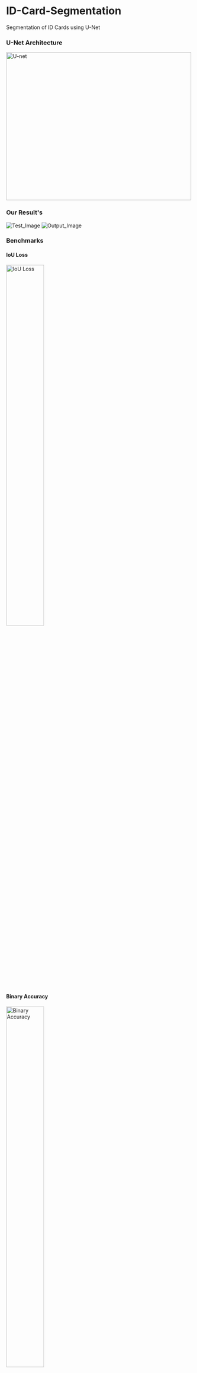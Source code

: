 # ID-Card-Segmentation
Segmentation of ID Cards using U-Net

### U-Net Architecture
<img src="http://deeplearning.net/tutorial/_images/unet.jpg" width="500" height="400" alt="U-net">

### Our Result's
![Test_Image](https://github.com/AdivarekarBhumit/ID-Card-Segmentation/blob/master/images/test.jpg)
![Output_Image](https://github.com/AdivarekarBhumit/ID-Card-Segmentation/blob/master/images/output.jpg)

### Benchmarks
<span>
  <h4>IoU Loss</h4>
<img src="https://github.com/AdivarekarBhumit/ID-Card-Segmentation/blob/master/images/loss.svg" width="45%" height="50%" alt="IoU Loss">
  <h4>Binary Accuracy</h4>
<img src="https://github.com/AdivarekarBhumit/ID-Card-Segmentation/blob/master/images/binary_accuracy.svg" width="45%" height="50%" alt="Binary Accuracy">
</span>

<span>
  <h4>Val IoU Loss</h4>
<img src="https://github.com/AdivarekarBhumit/ID-Card-Segmentation/blob/master/images/val_loss.svg" width="45%" height="50%" alt="Val.IoU Loss">
  <h4>Val Binary Loss</h4>
<img src="https://github.com/AdivarekarBhumit/ID-Card-Segmentation/blob/master/images/val_binary_accuracy.svg" width="45%" height="50%" alt="Val.Binary Accuracy">
</span>


### Citation
Please cite this paper, if using midv dataset, link for dataset provided in paper

    @article{DBLP:journals/corr/abs-1807-05786,
      author    = {Vladimir V. Arlazarov and
                   Konstantin Bulatov and
                   Timofey S. Chernov and
                   Vladimir L. Arlazarov},
      title     = {{MIDV-500:} {A} Dataset for Identity Documents Analysis and Recognition
                   on Mobile Devices in Video Stream},
      journal   = {CoRR},
      volume    = {abs/1807.05786},
      year      = {2018},
      url       = {http://arxiv.org/abs/1807.05786},
      archivePrefix = {arXiv},
      eprint    = {1807.05786},
      timestamp = {Mon, 13 Aug 2018 16:46:35 +0200},
      biburl    = {https://dblp.org/rec/bib/journals/corr/abs-1807-05786},
      bibsource = {dblp computer science bibliography, https://dblp.org}
    }
